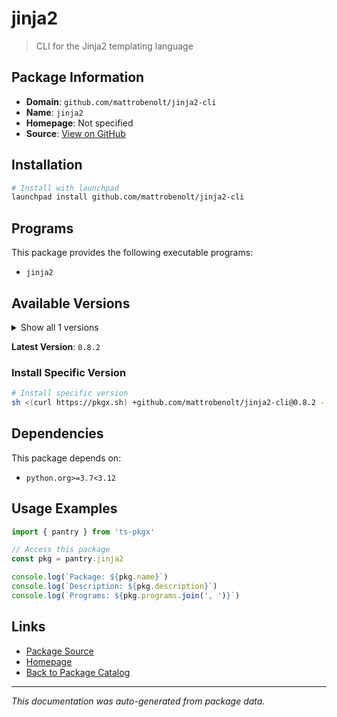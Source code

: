 # jinja2

> CLI for the Jinja2 templating language

## Package Information

- **Domain**: `github.com/mattrobenolt/jinja2-cli`
- **Name**: `jinja2`
- **Homepage**: Not specified
- **Source**: [View on GitHub](https://github.com/pkgxdev/pantry/tree/main/projects/github.com/mattrobenolt/jinja2-cli/package.yml)

## Installation

```bash
# Install with launchpad
launchpad install github.com/mattrobenolt/jinja2-cli
```

## Programs

This package provides the following executable programs:

- `jinja2`

## Available Versions

<details>
<summary>Show all 1 versions</summary>

- `0.8.2`

</details>

**Latest Version**: `0.8.2`

### Install Specific Version

```bash
# Install specific version
sh <(curl https://pkgx.sh) +github.com/mattrobenolt/jinja2-cli@0.8.2 -- $SHELL -i
```

## Dependencies

This package depends on:

- `python.org>=3.7<3.12`

## Usage Examples

```typescript
import { pantry } from 'ts-pkgx'

// Access this package
const pkg = pantry.jinja2

console.log(`Package: ${pkg.name}`)
console.log(`Description: ${pkg.description}`)
console.log(`Programs: ${pkg.programs.join(', ')}`)
```

## Links

- [Package Source](https://github.com/pkgxdev/pantry/tree/main/projects/github.com/mattrobenolt/jinja2-cli/package.yml)
- [Homepage](#)
- [Back to Package Catalog](../../../package-catalog.md)

---

*This documentation was auto-generated from package data.*

